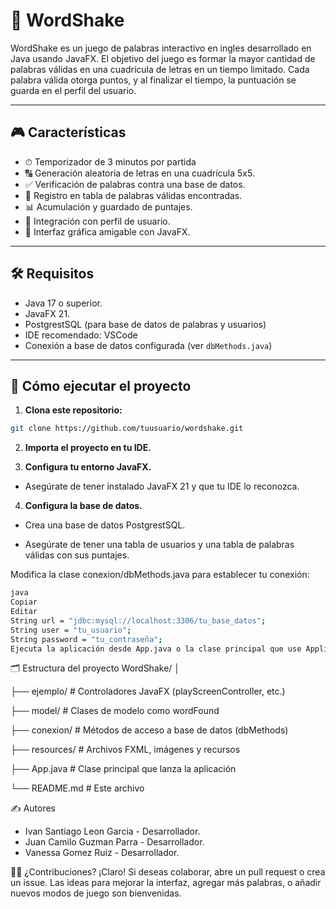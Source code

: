 # 🧠 WordShake

WordShake es un juego de palabras interactivo en ingles desarrollado en Java usando JavaFX. El objetivo del juego es formar la mayor cantidad de palabras válidas en una cuadrícula de letras en un tiempo limitado. Cada palabra válida otorga puntos, y al finalizar el tiempo, la puntuación se guarda en el perfil del usuario.

---

## 🎮 Características

- ⏱ Temporizador de 3 minutos por partida
- 🔠 Generación aleatoria de letras en una cuadrícula 5x5.
- ✅ Verificación de palabras contra una base de datos.
- 🧾 Registro en tabla de palabras válidas encontradas.
- 📊 Acumulación y guardado de puntajes.
- 👤 Integración con perfil de usuario.
- 🌙 Interfaz gráfica amigable con JavaFX.

---

## 🛠 Requisitos

- Java 17 o superior.
- JavaFX 21.
- PostgrestSQL (para base de datos de palabras y usuarios)
- IDE recomendado: VSCode
- Conexión a base de datos configurada (ver `dbMethods.java`)

---

## 🚀 Cómo ejecutar el proyecto

1. **Clona este repositorio:**

```bash
git clone https://github.com/tuusuario/wordshake.git
```

2. **Importa el proyecto en tu IDE.**

3. **Configura tu entorno JavaFX.**

-  Asegúrate de tener instalado JavaFX 21 y que tu IDE lo reconozca.


4. **Configura la base de datos.**

-  Crea una base de datos PostgrestSQL.

-  Asegúrate de tener una tabla de usuarios y una tabla de palabras válidas con sus puntajes.

Modifica la clase conexion/dbMethods.java para establecer tu conexión:

```bash
java
Copiar
Editar
String url = "jdbc:mysql://localhost:3306/tu_base_datos";
String user = "tu_usuario";
String password = "tu_contraseña";
Ejecuta la aplicación desde App.java o la clase principal que use Application.launch().
```

🗂 Estructura del proyecto
WordShake/
│

├── ejemplo/                # Controladores JavaFX (playScreenController, etc.)

├── model/                  # Clases de modelo como wordFound

├── conexion/               # Métodos de acceso a base de datos (dbMethods)

├── resources/              # Archivos FXML, imágenes y recursos

├── App.java                # Clase principal que lanza la aplicación

└── README.md               # Este archivo


✍️ Autores
-  Ivan Santiago Leon Garcia - Desarrollador.
-  Juan Camilo Guzman Parra - Desarrollador.
-  Vanessa Gomez Ruiz - Desarrollador.

🙋‍♂️ ¿Contribuciones?
¡Claro! Si deseas colaborar, abre un pull request o crea un issue. Las ideas para mejorar la interfaz, agregar más palabras, o añadir nuevos modos de juego son bienvenidas.
